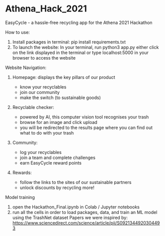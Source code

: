 # Athena_Hack_2021
EasyCycle - a hassle-free recycling app for the Athena 2021 Hackathon

How to use:
1) Install packages in terminal: pip install requirements.txt
2) To launch the website:
    In your terminal, run python3 app.py
    either 
        click on the link displayed in the terminal
        or type localhost:5000 in your browser to access the website 
   
Website Navigation:

1) Homepage: displays the key pillars of our product
    - know your recyclables
    - join our community
    - make the switch (to sustainable goods)
    
2) Recyclable checker:
   - powered by AI, this computer vision tool recognises your trash
   - browse for an image and click upload
   - you will be redirected to the results page where you can find out what to do with your trash
    
3) Community:
   - log your recyclables
   - join a team and complete challenges
   - earn EasyCycle reward points
    
4) Rewards:
    - follow the links to the sites of our sustainable partners
    - unlock discounts by recycling more!
    

Model training
1) open the Hackathon_Final.ipynb in Colab / Jupyter notebooks
2) run all the cells in order to load packages, data, and train an ML model using the TrashNet dataset
Papers we were inspired by: https://www.sciencedirect.com/science/article/pii/S0921344920304493
   
